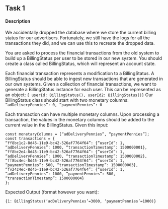 ## Task 1

#### Description

We accidentally dropped the database where we store the current billing status
for our advertisers. Fortunately, we still have the logs for
all the transactions they did, and we can use this to recreate the dropped data.

You are asked to process the financial transactions from the old system to build
up a BillingStatus per user to be stored in our new system.
You should create a class called BillingStatus, which will represent an account
state.

Each financial transaction represents a modification
to a BillingStatus. A BillingStatus should be able to ingest new transactions
that are generated in our own systems.
Given a collection of financial transactions, we want to generate a
BillingStatus instance for each user. This can be represented as an object:
`{ userId: BillingStatus(), userId2: BillingStatus()}`
Our BillingStatus class should start with two monetary columns:
`“adDeliveryPennies”: 0, “paymentPennies”: 0`

Each transaction can have multiple monetary columns. Upon processing a
transaction, the values in the monetary columns should be added to the
current value in the BillingStatus.
Given this input:

```
const monetaryColumns = [“adDeliveryPennies”, “paymentPennies”];
const transactions = {
“ff8bc1c2-8d45-11e9-bc42-526af7764f64”: {“userId”: 1, “adDeliveryPennies”: 1000, “transactionTimestamp”: 1500000001},
“ff8bc2e4-8d45-11e9-bc42-526af7764f64”: {“userId”: 1, “adDeliveryPennies”: 1000, “transactionTimestamp”: 1500000002},
“ff8bc4ec-8d45-11e9-bc42-526af7764f64”: {“userId”: 1, “paymentPennies”: 500, “transactionTimestamp”: 1500000003},
“fv24z4ec-8d45-11e9-bc42-526af7764f64”: {“userId”: 1, “adDeliveryPennies”: 1000, “paymentPennies”: 500, “transactionTimestamp”: 1500000004}
};
```

Expected Output (format however you want):

```
{1: BillingStatus(‘adDeliveryPennies’=3000, ‘paymentPennies’=1000)}
```
